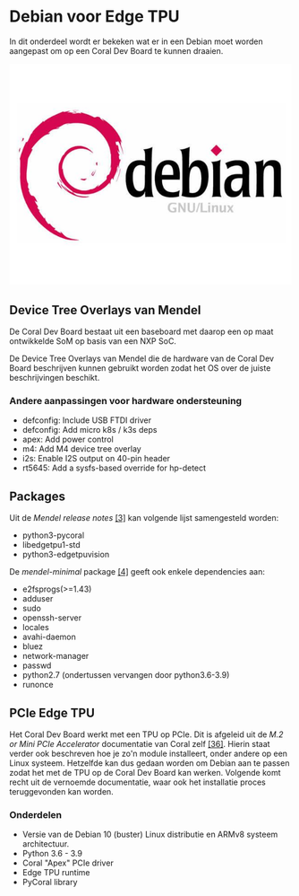 # Debian voor Edge TPU

In dit onderdeel wordt er bekeken wat er in een Debian moet worden aangepast om op een Coral Dev Board te kunnen draaien.

[![](./assets/debianhero.jpg 'Fig. 1: Debian logo. [37]')](./bronnen.md#mendel-linux)

## Device Tree Overlays van Mendel

De Coral Dev Board bestaat uit een baseboard met daarop een op maat ontwikkelde SoM op basis van een NXP SoC.

De Device Tree Overlays van Mendel die de hardware van de Coral Dev Board beschrijven kunnen gebruikt worden zodat het OS over de juiste beschrijvingen beschikt.

### Andere aanpassingen voor hardware ondersteuning

- defconfig: Include USB FTDI driver
- defconfig: Add micro k8s / k3s deps
- apex: Add power control
- m4: Add M4 device tree overlay
- i2s: Enable I2S output on 40-pin header
- rt5645: Add a sysfs-based override for hp-detect

## Packages

Uit de *Mendel release notes* [[3]](bronnen.md) kan volgende lijst samengesteld worden:
- python3-pycoral
- libedgetpu1-std
- python3-edgetpuvision

De *mendel-minimal* package [[4]](bronnen.md) geeft ook enkele dependencies aan:
- e2fsprogs(>=1.43)
- adduser
- sudo
- openssh-server
- locales
- avahi-daemon
- bluez
- network-manager
- passwd
- python2.7 (ondertussen vervangen door python3.6-3.9)
- runonce

## PCIe Edge TPU

Het Coral Dev Board werkt met een TPU op PCIe. Dit is afgeleid uit de *M.2 or Mini PCIe Accelerator* documentatie van Coral zelf [[36]](bronnen.md). Hierin staat verder ook beschreven hoe je zo'n module installeert, onder andere op een Linux systeem. Hetzelfde kan dus gedaan worden om Debian aan te passen zodat het met de TPU op de Coral Dev Board kan werken. Volgende komt recht uit de vernoemde documentatie, waar ook het installatie proces teruggevonden kan worden.

### Onderdelen

- Versie van de Debian 10 (buster) Linux distributie en ARMv8 systeem architectuur.
- Python 3.6 - 3.9
- Coral "Apex" PCIe driver
- Edge TPU runtime
- PyCoral library
